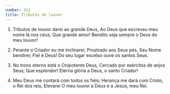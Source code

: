 ```yaml
---
number: 312
title: Tributos de louvor
---
```


1. Tributos de louvor darei ao grande Deus,
  Ao Deus que escreveu meu nome lá nos céus;
  Que grande amor!
  Bendito seja sempre o Deus do meu louvor!

2. Perante o Criador eu me inclinarei;
  Prostrado aos Seus pés, Seu Nome bendirei;
  Fiel é Deus!
  Do seu lugar excelso ouve os santos Seus.

3. No trono eterno está o Onipotente Deus,
  Cercado por exércitos de anjos Seus;
  Que esplendor!
  Eterna glória a Deus, o santo Criador!

4. Meu Deus me contará com todos os fiéis;
  Herança me dará com Cristo, o Rei dos reis;
  Elevarei
  O meu louvor a Deus e a Jesus, meu Rei.
